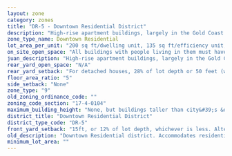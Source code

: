 ```yaml
---
layout: zone
category: zones
title: "DR-5 - Downtown Residential District"
description: "High-rise apartment buildings, largely in the Gold Coast. Ground-floor stores are okay, offices aren't."
zone_type_name: Downtown Residential
lot_area_per_unit: "200 sq ft/dwelling unit, 135 sq ft/efficiency unit, 100 sq ft/SRO unit"
on_site_open_space: "All buildings with people living in them must have at least 36 sq ft of on-site open space per dwelling unit. (See 17-4-0410-A)"
juan_description: "High-rise apartment buildings, largely in the Gold Coast. Ground-floor stores are okay, offices aren&#39;t."
rear_yard_open_space: "N/A"
rear_yard_setback: "For detached houses, 28% of lot depth or 50 feet (whichever is less.) For principal buildings, 30% of lot depth or 50 feet (whichever is less), but this only applies to parts of buildings 18 feet or more above grade."
floor_area_ratio: "5"
side_setback: "None"
zone_type: "9"
old_zoning_ordinance_code: ""
zoning_code_section: "17-4-0104"
maximum_building_height: "None, but buildings taller than city&#39;s &quot;building height thresholds&quot; require Planned Development review."
district_title: "Downtown Residential District"
district_type_code: "DR-5"
front_yard_setback: "15ft, or 12% of lot depth, whichever is less. Alternatively, setback can be the average front yard depth of nearest 2 lots."
old_description: "Downtown Residential district. Accommodates residential development and small-scale commercial uses on lower floors, with residential units above."
minimum_lot_area: ""
---
```

